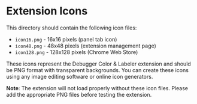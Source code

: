 # Extension Icons

This directory should contain the following icon files:

- `icon16.png` - 16x16 pixels (panel tab icon)
- `icon48.png` - 48x48 pixels (extension management page)
- `icon128.png` - 128x128 pixels (Chrome Web Store)

These icons represent the Debugger Color & Labeler extension and should be PNG format with transparent backgrounds. You can create these icons using any image editing software or online icon generators.

**Note**: The extension will not load properly without these icon files. Please add the appropriate PNG files before testing the extension.